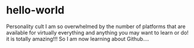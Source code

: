 # hello-world
Personality cult
I am so overwhelmed by the number of platforms that are available for virtually everything and anything you may want to learn or do! it is totally amazing!!!
So I am now learning about Github....

